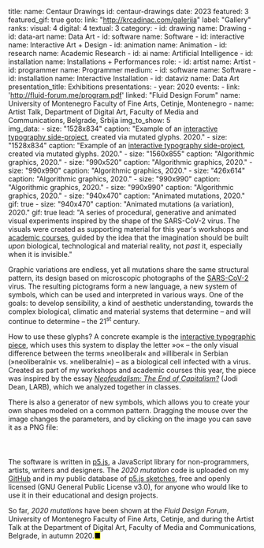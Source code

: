 title: 
    name: Centaur Drawings
id: centaur-drawings
date: 2023
featured: 3
featured_gif: true
goto:
    link: "http://krcadinac.com/galerija"
    label: "Gallery"
ranks:
    visual: 4
    digital: 4
    textual: 3
category: 
    - id: drawing
      name: Drawing
    - id: data-art
      name: Data Art
    - id: software
      name: Software
    - id: interactive
      name: Interactive Art + Design
    - id: animation
      name: Animation
    - id: research
      name: Academic Research
    - id: ai
      name: Artificial Intelligence
    - id: installation
      name: Installations + Performances
role:
    - id: artist
      name: Artist
    - id: programmer
      name: Programmer
medium:
    - id: software
      name: Software
    - id: installation
      name: Interactive Installation
    - id: dataviz
      name: Data Art
presentation_title: Exhibitions
presentations:
    - year: 2020
      events:
        - link: 'http://fluid-forum.me/program.pdf'
          linked: "Fluid Design Forum" 
          name: University of Montenegro Faculty of Fine Arts, Cetinje, Montenegro
        - name: <span class='italic-style'>Artist Talk</span>, Department of Digital Art, Faculty of Media and Communications, Belgrade, Srbija
img_to_show: 5       
img_data:
    - size: "1528x834"
      caption: "Example of an <a href='http://krcadinac.com/space/neolib/' target='_blank'>interactive typography side-project</a>, created via mutated glyphs. 2020."
    - size: "1528x834"
      caption: "Example of an <a href='http://krcadinac.com/space/neolib/' target='_blank'>interactive typography side-project</a>, created via mutated glyphs. 2020."
    - size: "1560x855"
      caption: "Algorithmic graphics, 2020."
    - size: "990x520"
      caption: "Algorithmic graphics, 2020."
    - size: "990x990"
      caption: "Algorithmic graphics, 2020."
    - size: "426x614"
      caption: "Algorithmic graphics, 2020."
    - size: "990x990"
      caption: "Algorithmic graphics, 2020."
    - size: "990x990"
      caption: "Algorithmic graphics, 2020."
    - size: "940x470"
      caption: "Animated mutations, 2020."
      gif: true
    - size: "940x470"
      caption: "Animated mutations (a variation), 2020."
      gif: true
lead: "A series of procedural, generative and animated visual experiments inspired by the shape of the SARS-CoV-2 virus. The visuals were created as supporting material for this year's workshops and <a href='/work/teaching/'>academic courses</a>, guided by the idea that the imagination should be built <em>upon</em> biological, technological and material reality, not <em>past</em> it, especially when it is invisible."

Graphic variations are endless, yet all mutations share the same structural pattern, its design based on microscopic photographs of the <a href = 'https://www.nytimes.com/interactive/2020/health/coronavirus-unveiled.html' target = '_blank'>SARS-CoV-2</a> virus. The resulting pictograms form a new language, a new system of symbols, which can be used and interpreted in various ways. One of the goals: to develop sensibility, a kind of aesthetic understanding, towards the complex biological, climatic and material systems that determine – and will continue to determine – the 21<sup>st</sup> century.

How to use these glyphs? A concrete example is the <a href='/space/neolib' target='_blank'>interactive typographic piece</a>, which uses this system to display the letter »o« – the only visual difference between the terms »neoliberal« and »illiberal« in Serbian (»neoliberalni« vs. »neliberalni«) – as a biological cell infected with a virus. Created as part of my workshops and academic courses this year, the piece was inspired by the essay <a href='https://lareviewofbooks.org/article/neofeudalism-the-end-of-capitalism/' target='_blank'><em>Neofeudalism: The End of Capitalism?</em></a> (Jodi Dean, LARB), which we analyzed together in classes.
 
 There is also a generator of new symbols, which allows you to create your own shapes modeled on a common pattern. Dragging the mouse over the image changes the parameters, and by clicking on the image you can save it as a PNG file:

<div id='mutation-parent' style='padding: 0 0 25px 0'></div>

The software is written in <a href='https://p5js.org/' target='_blank'> p5.js</a>, a JavaScript library for non-programmers, artists, writers and designers. The <em>2020 mutation</em> code is uploaded on my <a href='https://github.com/parthenocissus/2020mutations' target='_blank'>GitHub</a> and in my public database of <a href='https://editor.p5js.org/parthenocissus/sketches/' target ='_ blank'>p5.js sketches</a>, free and openly licensed (GNU General Public License v3.0), for anyone who would like to use it in their educational and design projects.

So far, <em>2020 mutations</em> have been shown at the <em>Fluid Design Forum</em>, University of Montenegro Faculty of Fine Arts, Cetinje, and during the Artist Talk at the Department of Digital Art, Faculty of Media and Communications, Belgrade, in autumn 2020.<mark>&#9632;</mark>
